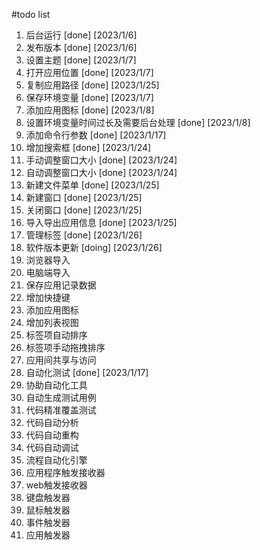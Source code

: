 #todo list
1. 后台运行 [done] [2023/1/6]
2. 发布版本 [done] [2023/1/6]
3. 设置主题 [done] [2023/1/7]
4. 打开应用位置 [done] [2023/1/7]
5. 复制应用路径 [done] [2023/1/25]
6. 保存环境变量 [done] [2023/1/7]
7. 添加应用图标 [done] [2023/1/8]
8. 设置环境变量时间过长及需要后台处理 [done] [2023/1/8]
9. 添加命令行参数 [done] [2023/1/17]
10. 增加搜索框 [done] [2023/1/24]
11. 手动调整窗口大小 [done] [2023/1/24]
12. 自动调整窗口大小 [done] [2023/1/24]
13. 新建文件菜单 [done] [2023/1/25]
14. 新建窗口 [done] [2023/1/25]
15. 关闭窗口 [done] [2023/1/25]
16. 导入导出应用信息 [done] [2023/1/25]
17. 管理标签 [done] [2023/1/26]
18. 软件版本更新 [doing] [2023/1/26]
19. 浏览器导入
20. 电脑端导入
21. 保存应用记录数据
22. 增加快捷键
23. 添加应用图标
24. 增加列表视图
25. 标签项自动排序
26. 标签项手动拖拽排序
27. 应用间共享与访问
28. 自动化测试 [done] [2023/1/17]
29. 协助自动化工具
30. 自动生成测试用例
31. 代码精准覆盖测试
32. 代码自动分析
33. 代码自动重构
34. 代码自动调试
35. 流程自动化引擎
36. 应用程序触发接收器
37. web触发接收器
38. 键盘触发器
39. 鼠标触发器
40. 事件触发器
41. 应用触发器

